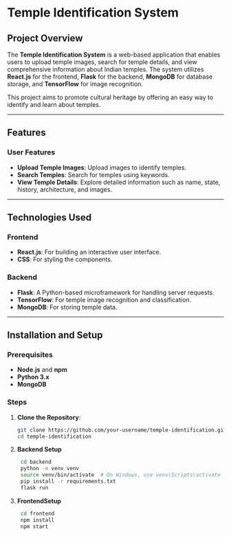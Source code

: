 # Temple Identification System

## Project Overview  
The **Temple Identification System** is a web-based application that enables users to upload temple images, search for temple details, and view comprehensive information about Indian temples. The system utilizes **React.js** for the frontend, **Flask** for the backend, **MongoDB** for database storage, and **TensorFlow** for image recognition.  

This project aims to promote cultural heritage by offering an easy way to identify and learn about temples.

---

## Features  
### User Features  
- **Upload Temple Images**: Upload images to identify temples.  
- **Search Temples**: Search for temples using keywords.  
- **View Temple Details**: Explore detailed information such as name, state, history, architecture, and images.

---

## Technologies Used  
### Frontend  
- **React.js**: For building an interactive user interface.  
- **CSS**: For styling the components.

### Backend  
- **Flask**: A Python-based microframework for handling server requests.  
- **TensorFlow**: For temple image recognition and classification.  
- **MongoDB**: For storing temple data.

---

## Installation and Setup  
### Prerequisites  
- **Node.js** and **npm**  
- **Python 3.x**  
- **MongoDB**  

### Steps  
1. **Clone the Repository**:  
   ```bash
   git clone https://github.com/your-username/temple-identification.git
   cd temple-identification

2. **Backend Setup**
   ```bash
    cd backend
    python -m venv venv
    source venv/bin/activate  # On Windows, use venv\Scripts\activate
    pip install -r requirements.txt
    flask run

3. **FrontendSetup**
   ```bash
    cd frontend
    npm install
    npm start


